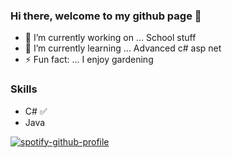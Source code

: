 ### Hi there, welcome to my github page 👋
- 🔭 I’m currently working on ... School stuff
- 🌱 I’m currently learning ... Advanced c# asp net
- ⚡ Fun fact: ... I enjoy gardening

### Skills 
- C# :white_check_mark:
- Java


[![spotify-github-profile](https://spotify-github-profile.vercel.app/api/view?uid=niclastimle89&cover_image=false)](https://github.com/kittinan/spotify-github-profile)
